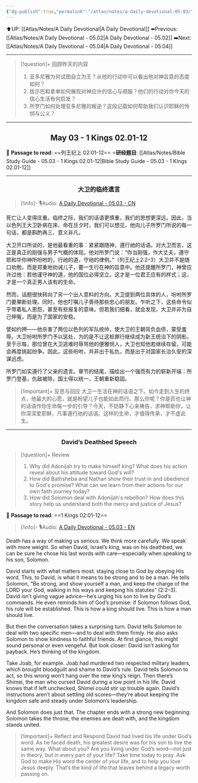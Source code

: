 ```yaml
---
{"dg-publish":true,"permalink":"/atlas/notes/a-daily-devotional-05-03/","noteIcon":""}
---
```


 ⬆️UP: [[Atlas/Notes/A Daily Devotional\|A Daily Devotional]]
⬅️Previous: [[Atlas/Notes/A Daily Devotional - 05.02\|A Daily Devotional - 05.02]]
➡️Next: [[Atlas/Notes/A Daily Devotional - 05.04\|A Daily Devotional - 05.04]]

---

> [!question]+ 回顾昨天的内容
> 1. 亚多尼雅为何试图自立为王？从他的行动中可以看出他对神旨意的态度如何？
> 2. 拔示巴和拿单如何展现对神应许的信心与顺服？他们的行动对你今天的信心生活有何启发？
> 3. 所罗门如何处理亚多尼雅的叛逆？这段记载如何帮助我们认识耶稣的怜悯与公义？



---
## <center>May 03 -  1 Kings 02.01-12</center>

📖 **Passage to read**: ==列王纪上 02:01-12==
⭐**研经题目**: [[Atlas/Notes/Bible Study Guide - 05.03 - 1 Kings 02.01-12\|Bible Study Guide - 05.03 - 1 Kings 02.01-12]]

---
### <center>大卫的临终遗言</center>

> [!info]- 🎙️Audio: [A Daily Devotional - 05.03 - CN]()

死亡让人变得庄重。临终之际，我们的话语更慎重，我们的思想更深远。因此，当以色列王大卫卧病在床、命在旦夕时，我们可以想见，他向儿子所罗门所说的每一句话，都是斟酌再三、意义非凡。

大卫开口所谈的，是他最看重的事：紧紧跟随神，遵行祂的话语。对大卫而言，这正是真正的刚强与男子气概的体现。他对所罗门说：“你当刚强，作大丈夫，遵守耶和华你神所吩咐的，行祂的道，守祂的律例。”（列王纪上2:2–3）大卫并不是随口劝勉，而是郑重地劝诫儿子，要一生行在神的旨意中。他还提醒所罗门，神曾应许过他：若他谨守神的道，他的国位必得坚立。这才是一位君王应有的样式；这，才是一个真正男人该有的生命。

然而，话题很快转向了另一个出人意料的方向。大卫提到两位具体的人，吩咐所罗门要果断处理。同时，他也叮嘱儿子善待那些忠心的朋友。乍听之下，这些命令似乎带着私人恩怨，甚至有些报复的意味。但若我们细看，就会发现，大卫并非为自己伸冤，而是为了国家的安稳。

譬如约押——他杀害了两位以色列的军队统帅，使大卫的王朝背负血债，蒙受羞辱。大卫吩咐所罗门予以惩处，为的是不让这桩罪行继续成为新王统治下的阴影。至于示每，那位曾在大卫逃难时辱骂他的便雅悯人，大卫也知他若继续存留，可能会再度挑起纷争。因此，这些吩咐，并非出于私仇，而是出于对国家长治久安的深谋远虑。

所罗门如实遵行了父亲的遗言。章节的结尾，描绘出一个强而有力的崭新开端：所罗门登基，仇敌被除，国土得以统一，王朝重新稳固。

> [!important]+ 反思与回应
大卫一生活在神的话语之下。如今走到人生的终点，他最大的心愿，就是盼望儿子也能如此而行。那么你呢？你是否也让神的话语作你生命每一步的引导？今天，不妨静下心来祷告，求神帮助你，让你深深爱耶稣，凡事遵行祂的话语。这样的生命，才值得传承，才不虚此生。


---
### <center>David’s Deathbed Speech</center>

> [!question]+ Review
> 1. Why did Adonijah try to make himself king? What does his action reveal about his attitude toward God's will?
> 2. How did Bathsheba and Nathan show their trust in and obedience to God's promise? What can we learn from their actions for our own faith journey today?
> 3. How did Solomon deal with Adonijah's rebellion? How does this story help us understand both the mercy and justice of Jesus?

📖 **Passage to read**: ==1 Kings 02:01-12==

> [!info]- 🎙️Audio: [A Daily Devotional - 05.03 - EN]()  

Death has a way of making us serious. We think more carefully. We speak with more weight. So when David, Israel’s king, was on his deathbed, we can be sure he chose his last words with care—especially when speaking to his son, Solomon.

David starts with what matters most: staying close to God by obeying His word. This, to David, is what it means to be strong and to be a man. He tells Solomon, “Be strong, and show yourself a man, and keep the charge of the LORD your God, walking in his ways and keeping his statutes” (2:2–3). David isn’t giving vague advice—he’s urging his son to live by God’s commands. He even reminds him of God’s promise: if Solomon follows God, his rule will be established. This is how a king should live. This is how a man should live.

But then the conversation takes a surprising turn. David tells Solomon to deal with two specific men—and to deal with them firmly. He also asks Solomon to show kindness to faithful friends. At first glance, this might sound personal or even vengeful. But look closer: David isn’t asking for payback. He’s thinking of the kingdom.

Take Joab, for example. Joab had murdered two respected military leaders, which brought bloodguilt and shame to David’s rule. David tells Solomon to act, so this wrong won’t hang over the new king’s reign. Then there’s Shimei, the man who cursed David during a low point in his life. David knows that if left unchecked, Shimei could stir up trouble again. David’s instructions aren’t about settling old scores—they’re about keeping the kingdom safe and steady under Solomon’s leadership.

And Solomon does just that. The chapter ends with a strong new beginning: Solomon takes the throne, the enemies are dealt with, and the kingdom stands united.

> [!important]+ Reflect and Respond
David had lived his life under God’s word. As he faced death, his greatest desire was for his son to live the same way. What about you? Are you living under God’s word—not just in theory, but in every part of your life? Take time today to pray. Ask God to make His word the center of your life, and to help you love Jesus deeply. That’s the kind of life that leaves behind a legacy worth passing on.






 


































